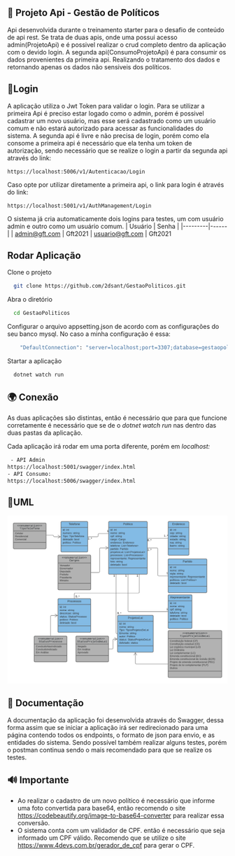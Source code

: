 ## 🚀 Projeto Api - Gestão de Políticos
Api desenvolvida durante o treinamento starter para o desafio de conteúdo de api rest. Se trata de
duas apis, onde uma possui acesso admin(ProjetoApi) e é possivel realizar o crud completo dentro da aplicação
com o devido login. A segunda api(ConsumoProjetoApi) é para consumir os dados provenientes da primeira api.
Realizando o tratamento dos dados e retornando apenas os dados não sensiveis dos políticos.

## 🔐Login

A aplicação utiliza o Jwt Token para validar o login. Para se utilizar a primeira Api é preciso estar logado como o admin, porém é possivel 
cadastrar um novo usuário, mas esse será cadastrado como um usuário comum e não estará autorizado para
acessar as funcionalidades do sistema. A segunda api é livre e não precisa de login, porém como
ela consome a primeira api é necessário que ela tenha um token de autorização, sendo necessário
que se realize o login a partir da segunda api através do link:

    https://localhost:5006/v1/Autenticacao/Login

Caso opte por utilizar diretamente a primeira api, o link para login é através do link:

    https://localhost:5001/v1/AuthManagement/Login

O sistema já cria automaticamente dois logins para testes, um com usuário admin e outro como
um usuário comum.
| Usuário | Senha |
|---------|------|
| admin@gft.com | Gft2021 
| usuario@gft.com | Gft2021 


## Rodar Aplicação

Clone o projeto

```bash
  git clone https://github.com/2dsant/GestaoPoliticos.git
```

Abra o diretório

```bash
  cd GestaoPoliticos
```

Configurar o arquivo appsetting.json de acordo com as configurações do seu banco mysql.
No caso a minha configuração é essa:
```bash
    "DefaultConnection": "server=localhost;port=3307;database=gestaopoliticos;uid=root;password=root"
```

Startar a aplicação
```bash
  dotnet watch run
```

## 🌍 Conexão
As duas aplicações são distintas, então é necessário que para que funcione corretamente é necessário
que se de o *dotnet watch run* nas dentro das duas pastas da aplicação.

Cada aplicação irá rodar em uma porta diferente, porém em *localhost:*

	 - API Admin 
	https://localhost:5001/swagger/index.html
	- API Consumo:
	https://localhost:5006/swagger/index.html


## 📃UML
![Logo](https://github.com/2dsant/GestaoPoliticos/blob/main/imgs/Politicos.png)

## 📰 Documentação
A documentação da aplicação foi desenvolvida através do Swagger, dessa forma assim que se iniciar a aplicação
irá ser redirecionado para uma página contendo todos os endpoints, o formato de json para envio, e as entidades do sistema. 
Sendo possível também realizar alguns testes, porém o postman continua sendo o mais recomendado para que se realize os testes.

## 🔊 Importante
- Ao realizar o cadastro de um novo político é necessário que informe uma foto convertida para base64, então recomendo o site https://codebeautify.org/image-to-base64-converter para realizar essa conversão.
- O sistema conta com um validador de CPF. então é necessário que seja informado um CPF válido. Recomendo que se utilize o site https://www.4devs.com.br/gerador_de_cpf para gerar o CPF.


